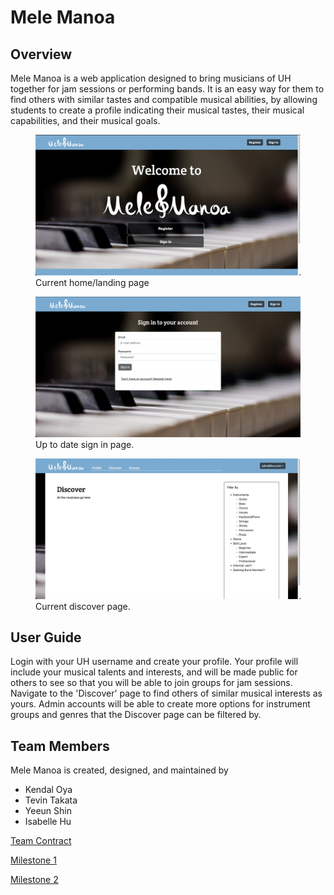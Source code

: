 # Mele Manoa

## Overview
Mele Manoa is a web application designed to bring musicians of UH together for jam sessions or performing bands. It is an easy way for them to find others with similar tastes and compatible musical abilities, by allowing students to create a profile indicating their musical tastes, their musical capabilities, and their musical goals.

<figure>
    <img src="img/Homepage.png" class="rounded"/>
    <figcaption class="figure-caption text-wrap" style="width: 500px"> Current home/landing page </figcaption>
</figure>


<figure>
    <img src="img/SignIn.png" class="rounded"/>
    <figcaption class="figure-caption text-wrap" style="width: 500px"> Up to date sign in page. </figcaption>
</figure>


<figure>
    <img src="img/DiscoverMockup.png" class="rounded"/>
    <figcaption class="figure-caption text-wrap" style="width: 500px"> Current discover page. </figcaption>
</figure>

## User Guide
Login with your UH username and create your profile. Your profile will include your musical talents and interests, and will be made public for others to see so that you will be able to join groups for jam sessions. Navigate to the 'Discover' page to find others of similar musical interests as yours.
Admin accounts will be able to create more options for instrument groups and genres that the Discover page can be filtered by.

## Team Members
Mele Manoa is created, designed, and maintained by
- Kendal Oya
- Tevin Takata
- Yeeun Shin
- Isabelle Hu

[Team Contract](https://docs.google.com/document/d/1zy-giZkrca_htvXo5oxdvaI5PSrM_AwTMCYWHB_XyJM/edit?usp=sharing)

[Milestone 1](https://github.com/orgs/mele-manoa/projects/1/views/1)

[Milestone 2](https://github.com/orgs/mele-manoa/projects/2/views/1)
